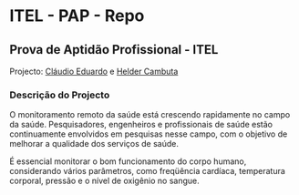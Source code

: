 # ITEL - PAP - Repo

## Prova de Aptidão Profissional - ITEL

Projecto: [Cláudio Eduardo](https://github.com/ClaudioCanga) e [Helder Cambuta](https://github.com/nangazaki)

### Descrição do Projecto

<p> O monitoramento remoto da saúde está crescendo rapidamente no campo da saúde. Pesquisadores, engenheiros e profissionais de saúde estão continuamente envolvidos em pesquisas nesse campo, com o objetivo de melhorar a qualidade dos serviços de saúde. </p>
<p>É essencial monitorar o bom funcionamento do corpo humano, considerando vários parâmetros, como freqüência cardíaca, temperatura corporal, pressão e o nível de oxigênio no sangue. </p>
